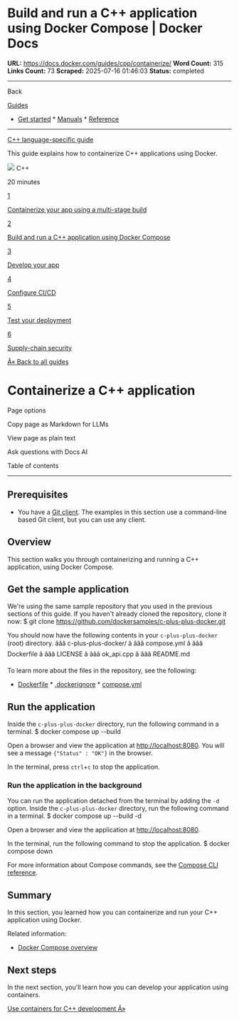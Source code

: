 # Build and run a C++ application using Docker Compose | Docker Docs

**URL:** https://docs.docker.com/guides/cpp/containerize/
**Word Count:** 315
**Links Count:** 73
**Scraped:** 2025-07-16 01:46:03
**Status:** completed

---

Back

[Guides](https://docs.docker.com/guides/)

  * [Get started](https://docs.docker.com/get-started/)   * [Manuals](https://docs.docker.com/manuals/)   * [Reference](https://docs.docker.com/reference/)

* * *

[C++ language-specific guide](https://docs.docker.com/guides/cpp/)

This guide explains how to containerize C++ applications using Docker.

![](https://cdn.jsdelivr.net/gh/devicons/devicon@latest/icons/cplusplus/cplusplus-original.svg) C++

20 minutes

[1](https://docs.docker.com/guides/cpp/multistage/)

[Containerize your app using a multi-stage build](https://docs.docker.com/guides/cpp/multistage/)

[2](https://docs.docker.com/guides/cpp/containerize/)

[Build and run a C++ application using Docker Compose](https://docs.docker.com/guides/cpp/containerize/)

[3](https://docs.docker.com/guides/cpp/develop/)

[Develop your app](https://docs.docker.com/guides/cpp/develop/)

[4](https://docs.docker.com/guides/cpp/configure-ci-cd/)

[Configure CI/CD](https://docs.docker.com/guides/cpp/configure-ci-cd/)

[5](https://docs.docker.com/guides/cpp/deploy/)

[Test your deployment](https://docs.docker.com/guides/cpp/deploy/)

[6](https://docs.docker.com/guides/cpp/security/)

[Supply-chain security](https://docs.docker.com/guides/cpp/security/)

[Â« Back to all guides](https://docs.docker.com/guides/)

# Containerize a C++ application

Page options

Copy page as Markdown for LLMs

View page as plain text

Ask questions with Docs AI

Table of contents

* * *

## Prerequisites

  * You have a [Git client](https://git-scm.com/downloads). The examples in this section use a command-line based Git client, but you can use any client.

## Overview

This section walks you through containerizing and running a C++ application, using Docker Compose.

## Get the sample application

We're using the same sample repository that you used in the previous sections of this guide. If you haven't already cloned the repository, clone it now:               $ git clone https://github.com/dockersamples/c-plus-plus-docker.git     

You should now have the following contents in your `c-plus-plus-docker` \(root\) directory.               âââ c-plus-plus-docker/     â âââ compose.yml     â âââ Dockerfile     â âââ LICENSE     â âââ ok_api.cpp     â âââ README.md

To learn more about the files in the repository, see the following:

  * [Dockerfile](https://docs.docker.com/reference/dockerfile/)   * [.dockerignore](https://docs.docker.com/reference/dockerfile/#dockerignore-file)   * [compose.yml](https://docs.docker.com/reference/compose-file/)

## Run the application

Inside the `c-plus-plus-docker` directory, run the following command in a terminal.               $ docker compose up --build     

Open a browser and view the application at <http://localhost:8080>. You will see a message `{"Status" : "OK"}` in the browser.

In the terminal, press `ctrl`+`c` to stop the application.

### Run the application in the background

You can run the application detached from the terminal by adding the `-d` option. Inside the `c-plus-plus-docker` directory, run the following command in a terminal.               $ docker compose up --build -d     

Open a browser and view the application at <http://localhost:8080>.

In the terminal, run the following command to stop the application.               $ docker compose down     

For more information about Compose commands, see the [Compose CLI reference](https://docs.docker.com/reference/cli/docker/compose/).

## Summary

In this section, you learned how you can containerize and run your C++ application using Docker.

Related information:

  * [Docker Compose overview](https://docs.docker.com/compose/)

## Next steps

In the next section, you'll learn how you can develop your application using containers.

[Use containers for C++ development Â»](https://docs.docker.com/guides/cpp/develop/)